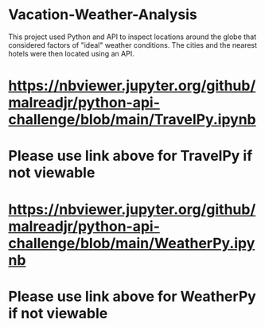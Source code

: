 # Vacation-Weather-Analysis
This project used Python and API to inspect locations around the globe that considered factors of "ideal" weather conditions.  The cities and the nearest hotels were then located using an API.


# https://nbviewer.jupyter.org/github/malreadjr/python-api-challenge/blob/main/TravelPy.ipynb
# Please use link above for TravelPy if not viewable
# https://nbviewer.jupyter.org/github/malreadjr/python-api-challenge/blob/main/WeatherPy.ipynb
# Please use link above for WeatherPy if not viewable
